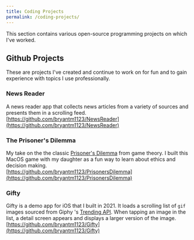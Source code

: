 ```yaml
---
title: Coding Projects
permalink: /coding-projects/
---
```


This section contains various open-source programming projects on which I've worked.

## Github Projects
These are projects I've created and continue to work on for fun and to gain experience with topics I use professionally.

### News Reader
A news reader app that collects news articles from a variety of sources and presents them in a scrolling feed.  
[https://github.com/bryantm1123/NewsReader](https://github.com/bryantm1123/NewsReader)

### The Prisoner's Dilemma
My take on the the classic [Prisoner's Dilemma](https://en.wikipedia.org/wiki/Prisoner's_dilemma) from game theory. I built this MacOS game with my daughter as a fun way to learn about ethics and decision making.\
[https://github.com/bryantm1123/PrisonersDilemma](https://github.com/bryantm1123/PrisonersDilemma)

### Gifty
Gifty is a demo app for iOS that I built in 2021. It loads a scrolling list of `gif` images sourced from Giphy 's [Trending API](https://developers.giphy.com/docs/api/endpoint). When tapping an image in the list, a detail screen appears and displays a larger version of the image.\
[https://github.com/bryantm1123/Gifty](https://github.com/bryantm1123/Gifty)